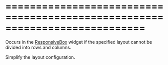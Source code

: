 <!--**
/*-------------------------------------------
    Auto-generated file. Do not modify.
-------------------------------------------

**-->
===========================================================================
===========================================================================

<!--shortDescription-->
Occurs in the [ResponsiveBox](/Documentation/ApiReference/UI_Widgets/dxResponsiveBox/) widget if the specified layout cannot be divided into rows and columns.
<!--/shortDescription-->

<!--fullDescription-->
Simplify the layout configuration.
<!--/fullDescription-->